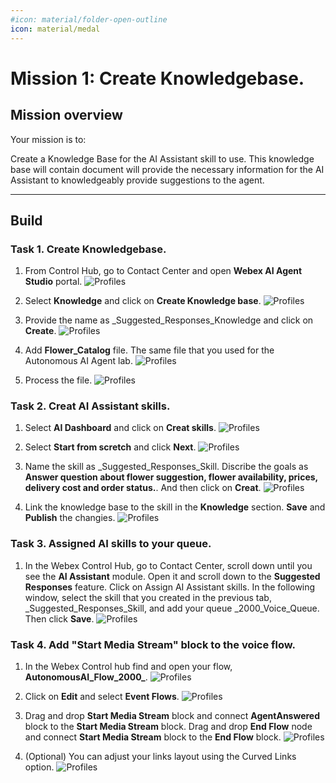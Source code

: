 ```yaml
---
#icon: material/folder-open-outline
icon: material/medal
---
```



# Mission 1: Create Knowledgebase.



## Mission overview
Your mission is to:

Create a Knowledge Base for the AI Assistant skill to use. This knowledge base will contain document will provide the necessary information for the AI Assistant to knowledgeably provide suggestions to the agent.

---

## Build

### Task 1. Create Knowledgebase. 

1. From Control Hub, go to Contact Center and open **Webex AI Agent Studio** portal.
    ![Profiles](../graphics/Lab1_AI_Agent/9.1.png)

2. Select **Knowledge** and click on **Create Knowledge base**.
    ![Profiles](../graphics/Lab1_AI_Agent/9.2.png)

3. Provide the name as <copy><w class="attendee"></w>_Suggested_Responses_Knowledge</copy> and click on **Create**.
    ![Profiles](../graphics/Lab1_AI_Agent/9.3.png)

4. Add **Flower_Catalog** file. The same file that you used for the Autonomous AI Agent lab.
    ![Profiles](../graphics/Lab1_AI_Agent/9.4.png)

5. Process the file. 
    ![Profiles](../graphics/Lab1_AI_Agent/9.5.png)

### Task 2. Creat AI Assistant skills.

1. Select **AI Dashboard** and click on **Creat skills**.
    ![Profiles](../graphics/Lab1_AI_Agent/9.6.png)

2. Select **Start from scretch** and click **Next**.
    ![Profiles](../graphics/Lab1_AI_Agent/9.7.gif)

3. Name the skill as <copy><w class="attendee"></w>_Suggested_Responses_Skill</copy>. Discribe the goals as **<copy>Answer question about flower suggestion, flower availability, prices, delivery cost and order status.</copy>**. And then click on **Creat**.
    ![Profiles](../graphics/Lab1_AI_Agent/9.8.png)

4. Link the knowledge base to the skill in the **Knowledge** section. **Save** and **Publish** the changies. 
    ![Profiles](../graphics/Lab1_AI_Agent/9.9.gif)

### Task 3. Assigned AI skills to your queue.  

1. In the Webex Control Hub, go to Contact Center, scroll down until you see the **AI Assistant** module. Open it and scroll down to the **Suggested Responses** feature. Click on Assign AI Assistant skills. In the following window, select the skill that you created in the previous tab, <copy><w class="attendee"></w>_Suggested_Responses_Skill</copy>, and add your queue <copy><w class="attendee"></w>_2000_Voice_Queue</copy>. Then click **Save**.
    ![Profiles](../graphics/Lab1_AI_Agent/9.10.gif)

### Task 4. Add "Start Media Stream" block to the voice flow. 

1. In the Webex Control hub find and open your flow, **<copy>AutonomousAI_Flow_2000_<w class="attendee"></w></copy>**.
    ![Profiles](../graphics/Lab1_AI_Agent/9.11.gif)

2. Click on **Edit** and select **Event Flows**. 
    ![Profiles](../graphics/Lab1_AI_Agent/9.12.gif)

3. Drag and drop **Start Media Stream** block and connect **AgentAnswered** block to the **Start Media Stream** block. Drag and drop **End Flow** node and connect **Start Media Stream** block to the **End Flow** block. 
    ![Profiles](../graphics/Lab1_AI_Agent/9.13.gif)

4. (Optional) You can adjust your links layout using the Curved Links option. 
    ![Profiles](../graphics/Lab1_AI_Agent/9.14.png)

